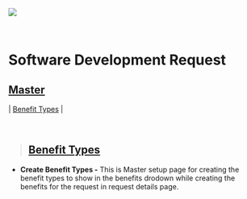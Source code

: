 ![](https://portal.mawarid.com.sa/System/assets/images/mawarid-logo-2.png)

<br>

# **Software Development Request**

## **[Master](#software-development-request)**

| [Benefit Types](#master) |

<br>

> ## **[Benefit Types](#master)**

- **Create Benefit Types -** This is Master setup page for creating the benefit types to show in the benefits drodown while creating the benefits for the request in request details page.